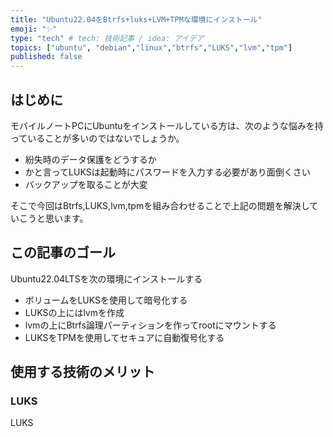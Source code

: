 ```yaml
---
title: "Ubuntu22.04をBtrfs+luks+LVM+TPMな環境にインストール"
emoji: "✨"
type: "tech" # tech: 技術記事 / idea: アイデア
topics: ["ubuntu", "debian","linux","btrfs","LUKS","lvm","tpm"]
published: false
---
```


## はじめに

モバイルノートPCにUbuntuをインストールしている方は、次のような悩みを持っていることが多いのではないでしょうか。

- 紛失時のデータ保護をどうするか
- かと言ってLUKSは起動時にパスワードを入力する必要があり面倒くさい
- バックアップを取ることが大変

そこで今回はBtrfs,LUKS,lvm,tpmを組み合わせることで上記の問題を解決していこうと思います。

## この記事のゴール

Ubuntu22.04LTSを次の環境にインストールする

- ボリュームをLUKSを使用して暗号化する
- LUKSの上にはlvmを作成
- lvmの上にBtrfs論理パーティションを作ってrootにマウントする
- LUKSをTPMを使用してセキュアに自動復号化する

## 使用する技術のメリット

### LUKS

LUKS

